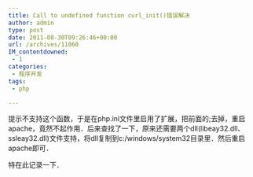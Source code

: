```yaml
---
title: Call to undefined function curl_init()错误解决
author: admin
type: post
date: 2011-08-30T09:26:46+00:00
url: /archives/11060
IM_contentdowned:
 - 1
categories:
 - 程序开发
tags:
 - php

---
```

提示不支持这个函数，于是在php.ini文件里启用了扩展，把前面的;去掉，重启apache，竟然不起作用．后来查找了一下，原来还需要两个dll(libeay32.dll、ssleay32.dll)文件支持，将dll复制到c:/windows/system32目录里．然后重启apache即可．

特在此记录一下．